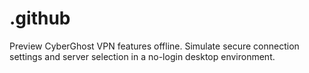 # .github
Preview CyberGhost VPN features offline. Simulate secure connection settings and server selection in a no-login desktop environment.
